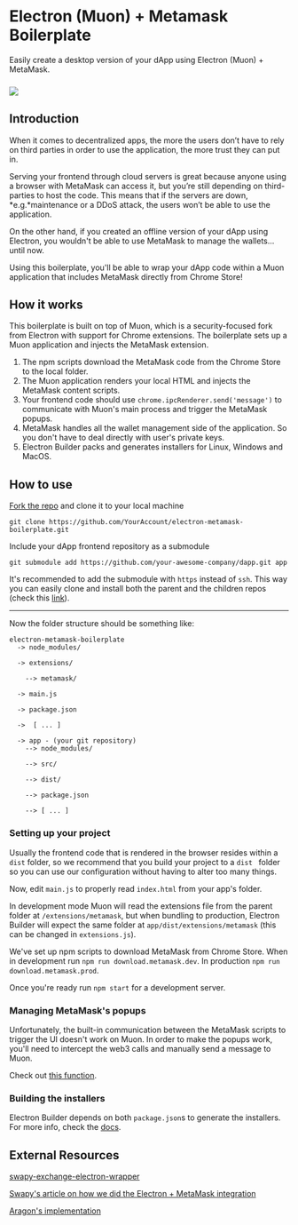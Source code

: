 # Electron (Muon) + Metamask Boilerplate
Easily create a desktop version of your dApp using Electron (Muon) + MetaMask.

### ![](https://cdn-images-1.medium.com/max/800/1*MYbvRTB7etsgyJGVarSFWQ.png)

## Introduction

When it comes to decentralized apps, the more the users don’t have to rely on third parties in order to use the application, the more trust they can put in.

Serving your frontend through cloud servers is great because anyone using a browser with MetaMask can access it, but you’re still depending on third-parties to host the code. This means that if the servers are down, *e.g.*maintenance or a DDoS attack, the users won’t be able to use the application.

On the other hand, if you created an offline version of your dApp using Electron, you wouldn't be able to  use MetaMask to manage the wallets... until now.

Using this boilerplate, you'll be able to wrap your dApp code within a Muon application that includes MetaMask directly from Chrome Store!



## How it works

This boilerplate is built on top of Muon, which is a security-focused fork from Electron with support for Chrome extensions. The boilerplate sets up a Muon application and injects the MetaMask extension. 

1. The npm scripts download the MetaMask code from the Chrome Store to the local folder.
2. The Muon application renders your local HTML and injects the MetaMask content scripts.
3. Your frontend code should use `chrome.ipcRenderer.send('message')` to communicate with Muon's main process and trigger the MetaMask popups.
4. MetaMask handles all the wallet management side of the application. So you don't have to deal directly with user's private keys.
5. Electron Builder packs and generates installers for Linux, Windows and MacOS.



## How to use

[Fork the repo](https://github.com/SwapyNetwork/electron-metamask-boilerplate#fork-destination-box) and clone it to your local machine

`git clone https://github.com/YourAccount/electron-metamask-boilerplate.git`



Include your dApp frontend repository as a submodule

`git submodule add https://github.com/your-awesome-company/dapp.git app`

It's recommended to add the submodule with `https` instead of `ssh`. This way you can easily clone and install both the parent and the children repos (check this [link](https://stackoverflow.com/questions/6031494/git-submodules-and-ssh-access)).

------

Now the folder structure should be something like:
```
electron-metamask-boilerplate
  -> node_modules/

  -> extensions/

    --> metamask/

  -> main.js

  -> package.json
  
  ->  [ ... ]

  -> app - (your git repository)
    --> node_modules/

    --> src/

    --> dist/

    --> package.json

    --> [ ... ]
```


### Setting up your project

Usually the frontend code that is rendered in the browser resides within a `dist` folder, so we recommend that you build your project to a `dist ` folder so you can use our configuration without having to alter too many things. 

Now, edit `main.js` to properly read `index.html` from your app's folder.

In development mode Muon will read the extensions file from the parent folder at `/extensions/metamask`, but when bundling to production, Electron Builder will expect the same folder at `app/dist/extensions/metamask` (this can be changed in `extensions.js`).

We've set up npm scripts to download MetaMask from Chrome Store. When in development run `npm run download.metamask.dev`. In production `npm run download.metamask.prod`.

Once you're ready run `npm start` for a development server.

### Managing MetaMask's popups

Unfortunately, the built-in communication between the MetaMask scripts to trigger the UI doesn't work on Muon. In order to make the popups work, you'll need to intercept the web3 calls and manually send a message to Muon.

Check out [this function](https://github.com/SwapyNetwork/electron-metamask-boilerplate/blob/master/your-app/index.js#L33).

### Building the installers

Electron Builder depends on both `package.json`s to generate the installers. For more info, check the [docs](https://www.electron.build/).



## External Resources

[swapy-exchange-electron-wrapper](https://github.com/SwapyNetwork/swapy-exchange-electron-wrapper)

[Swapy's article on how we did the Electron + MetaMask integration](https://medium.com/@SwapyNetwork/integrating-metamask-with-electron-a-simple-secure-and-non-intrusive-approach-517a04da1656)

[Aragon's implementation](https://blog.aragon.one/electron-metamask-secure-easy-to-use-dapps-5a9987d21034)

